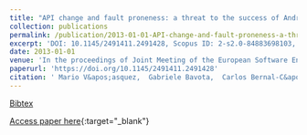 ```yaml
---
title: "API change and fault proneness: a threat to the success of Android apps"
collection: publications
permalink: /publication/2013-01-01-API-change-and-fault-proneness-a-threat-to-the-success-of-Android-apps
excerpt: 'DOI: 10.1145/2491411.2491428, Scopus ID: 2-s2.0-84883698103, Cited by: 131'
date: 2013-01-01
venue: 'In the proceedings of Joint Meeting of the European Software Engineering Conference and the ACM SIGSOFT Symposium on the Foundations of Software Engineering, ESEC/FSE&apos;13, Saint Petersburg, Russian Federation, August 18-26, 2013'
paperurl: 'https://doi.org/10.1145/2491411.2491428'
citation: ' Mario V&apos;asquez,  Gabriele Bavota,  Carlos Bernal-C&apos;ardenas,  Massimiliano Di,  Rocco Oliveto,  Denys Poshyvanyk, &quot;API change and fault proneness: a threat to the success of Android apps.&quot; In the proceedings of Joint Meeting of the European Software Engineering Conference and the ACM SIGSOFT Symposium on the Foundations of Software Engineering, ESEC/FSE&amp;apos;13, Saint Petersburg, Russian Federation, August 18-26, 2013, 2013.'
---
```

[Bibtex](https://dblp.org/rec/bib/conf/sigsoft/VasquezBBPOP13)

[Access paper here](https://doi.org/10.1145/2491411.2491428){:target="_blank"}
